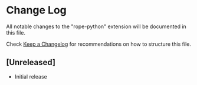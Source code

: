 # Change Log

All notable changes to the "rope-python" extension will be documented in this file.

Check [Keep a Changelog](http://keepachangelog.com/) for recommendations on how to structure this file.

## [Unreleased]

- Initial release